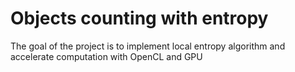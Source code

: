 # Objects counting with entropy

The goal of the project is to implement local entropy algorithm and accelerate computation with OpenCL and GPU

